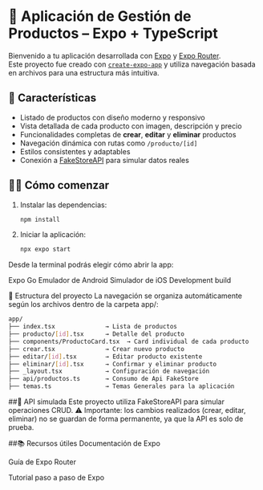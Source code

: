 # 🛒 Aplicación de Gestión de Productos – Expo + TypeScript

Bienvenido a tu aplicación desarrollada con [Expo](https://expo.dev) y [Expo Router](https://docs.expo.dev/router/introduction/).  
Este proyecto fue creado con [`create-expo-app`](https://www.npmjs.com/package/create-expo-app) y utiliza navegación basada en archivos para una estructura más intuitiva.

## 🚀 Características

- Listado de productos con diseño moderno y responsivo
- Vista detallada de cada producto con imagen, descripción y precio
- Funcionalidades completas de **crear**, **editar** y **eliminar** productos
- Navegación dinámica con rutas como `/producto/[id]`
- Estilos consistentes y adaptables
- Conexión a [FakeStoreAPI](https://fakestoreapi.com) para simular datos reales

## 🧑‍💻 Cómo comenzar

1. Instalar las dependencias:

   ```bash
   npm install

2. Iniciar la aplicación:

   ```bash
   npx expo start

Desde la terminal podrás elegir cómo abrir la app:

Expo Go
Emulador de Android
Simulador de iOS
Development build

📁 Estructura del proyecto
La navegación se organiza automáticamente según los archivos dentro de la carpeta app/:

   ```bash
   app/
   ├── index.tsx              → Lista de productos
   ├── producto/[id].tsx      → Detalle del producto
   ├── components/ProductoCard.tsx  → Card individual de cada producto
   ├── crear.tsx              → Crear nuevo producto
   ├── editar/[id].tsx        → Editar producto existente
   ├── eliminar/[id].tsx      → Confirmar y eliminar producto
   ├── _layout.tsx            → Configuración de navegación
   ├── api/productos.ts       → Consumo de Api FakeStore
   ├── temas.ts               → Temas Generales para la aplicación

   ```

##🔌 API simulada
Este proyecto utiliza FakeStoreAPI para simular operaciones CRUD. ⚠️ Importante: los cambios realizados (crear, editar, eliminar) no se guardan de forma permanente, ya que la API es solo de prueba.

##📚 Recursos útiles
Documentación de Expo

Guía de Expo Router

Tutorial paso a paso de Expo